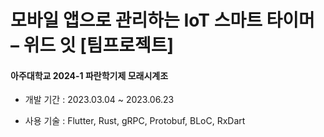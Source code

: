 모바일 앱으로 관리하는 IoT 스마트 타이머 – 위드 잇 [팀프로젝트]
=
#### 아주대학교 2024-1 파란학기제 모래시계조

- 개발 기간 : 2023.03.04 ~ 2023.06.23

- 사용 기술 : Flutter, Rust, gRPC, Protobuf, BLoC, RxDart

